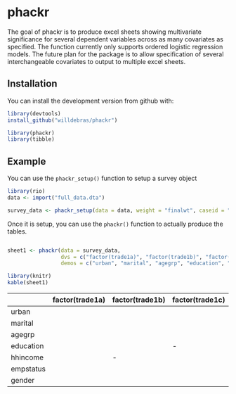 
<!-- README.md is generated from README.Rmd. Please edit that file -->

# phackr

The goal of phackr is to produce excel sheets showing multivariate
significance for several dependent variables across as many covariates
as specified. The function currently only supports ordered logistic regression models. The future plan for the package is to allow specification
of several interchangeable covariates to output to multiple excel
sheets.

## Installation

You can install the development version from github with:

``` r
library(devtools)
install_github("willdebras/phackr")
```

``` r
library(phackr)
library(tibble)
```

## Example

You can use the `phackr_setup()` function to setup a survey object

``` r
library(rio)
data <- import("full_data.dta")

survey_data <- phackr_setup(data = data, weight = "finalwt", caseid = "su_id")
```

Once it is setup, you can use the `phackr()` function to actually
produce the tables.

``` r

sheet1 <- phackr(data = survey_data, 
                 dvs = c("factor(trade1a)", "factor(trade1b)", "factor(trade1c)", "factor(trade1d)", "factor(trade1e)", "factor(trade1f)", "factor(trade1g)", "factor(trade2)", "factor(trade3a)", "factor(trade3b)", "factor(trade3c)"), 
                 demos = c("urban", "marital", "agegrp", "education", "hhincome", "empstatus", "gender"))

library(knitr)
kable(sheet1)
```

|           | factor(trade1a) | factor(trade1b) | factor(trade1c) | factor(trade1d) | factor(trade1e) | factor(trade1f) | factor(trade1g) | factor(trade2) | factor(trade3a) | factor(trade3b) | factor(trade3c) |
| --------- | :-------------- | :-------------- | :-------------- | :-------------- | :-------------- | :-------------- | :-------------- | :------------- | :-------------- | :-------------- | :-------------- |
| urban     |                 |                 |                 |                 |                 |                 |                 | \-             |                 | \+              |                 |
| marital   |                 |                 |                 | \-              | \-              |                 |                 |                |                 |                 | \+              |
| agegrp    |                 |                 |                 |                 |                 |                 |                 |                |                 |                 |                 |
| education |                 |                 | \-              |                 |                 |                 |                 | \+             | \+              | \-              |                 |
| hhincome  |                 | \-              |                 |                 |                 |                 |                 |                |                 |                 |                 |
| empstatus |                 |                 |                 |                 |                 |                 |                 |                |                 |                 |                 |
| gender    |                 |                 |                 |                 | \-              | \+              |                 | \+             |                 |                 |                 |
